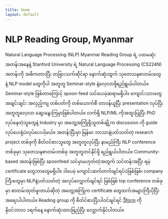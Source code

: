 ```yaml
---
title: Home
layout: default
---
```


# NLP Reading Group, Myanmar

 Natural Language Processing (NLP) Myanmar Reading Group ရဲ့ ပထမဆုံးအတန်းအနေနဲ့ Stanford University ရဲ့ Natural Language Processing (CS224N) အတန်းကို အဓိကတားပြီး တခြားသက်ဆိုင်ရာ နောက်ဆုံးထွက် သုတေသနစာတမ်းတွေနဲ့ NLP model တွေကိုပါ အတူတူ Seminar-style နဲ့လေ့လာဖို့ရည်ရွယ်ပါတယ်။  Seminar-style ဖြစ်တာကြောင့် spoon-feed သင်ပေးမဲ့ဆရာမရှိပါ။ ကျောင်းသားတွေအချင်းချင်း အလှည့်ကျ တစ်ပတ်ကို တစ်ယောက်စီ တာဝန်ယူပြီး presentation လုပ်ပြီး အတူတူလေ့လာ ဆွေးနွေးကြမှာဖြစ်ပါတယ်။ လက်ရှိ NLP/ML ကိုအထူးပြုပြီး PhD လုပ်နေတဲ့သူတွေနဲ့ Industry မှာ အတွေ့အကြုံရှိသူတစ်ချို့က discussion ကို guide လုပ်ပေးရုံပဲလုပ်ပေးပါ့မယ်။ 
အတန်းပြီးမှာ မြန်မာ ဘာသာနဲ့ပတ်သတ်တဲ့ research project တစ်ခုကို စိတ်ဝင်စားသူတွေ အတူတူလုပ်ပြီး နာမည်ကြီး NLP conference တစ်ခုမှာ သုတေသနစာတမ်းတစ်ခု အတူတူတင်နိုင်ဖို့ ရည်ရွယ်ပါတယ်။ Community-based အတန်းဖြစ်ပြီး spoonfeed သင်မှာမဟုတ်တဲ့အတွက် သင်တန်းအပြီး ရမဲ့ certificate တွေဘာတွေမရှိပါ။ ဒါပေမဲ့ ကျောင်းဆက်တက်ချင်ရင်ပဲဖြစ်ဖြစ်၊ company ကြီးတွေမှာ NLPနဲ့ပတ်သတ်တဲ့ အလုပ်လျှောက်ချင်ရင် ဖြစ်ဖြစ် top conference တစ်ခုမှာ စာတမ်းထုတ်ဖူးတယ်ဆိုတဲ့ အတွေ့အကြုံက certificate တွေထက်အများကြီးပိုပြီး အရေးပါပါတယ်။
 Reading group ကို စိတ်င်စားပြီးပါဝင်ချင်ရင် [ဒီform](https://docs.google.com/forms/d/e/1FAIpQLSdq2hH8vfrwF3LU6UTGUZC3-YYgbt3F7mCREkgVzeJhUK3WUA/viewform?usp=sf_link) ကို နိုဝင်ဘာလ ၁ရက်နေ့ နောက်ဆုံးထားဖြည့်ပြီး လျှောက်နိုင်ပါတယ်။


